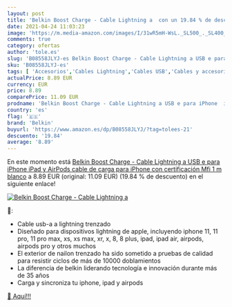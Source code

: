```yaml
---
layout: post
title: 'Belkin Boost Charge - Cable Lightning a  con un 19.84 % de descuento'
date: 2021-04-24 11:03:23
image: 'https://m.media-amazon.com/images/I/31wR5mH-WsL._SL500_._SL400_.jpg'
comments: true
category: ofertas
author: 'tole.es'
slug: 'B08558JLYJ-es Belkin Boost Charge - Cable Lightning a USB e para iPhone...'
sku: 'B08558JLYJ-es'
tags: [ 'Accesorios','Cables Lightning','Cables USB','Cables y accesorios','Cables y conectores','Informática','belkin','ipad','iphone', ]
actualPrice: 8.89 EUR
currency: EUR
price: 8.89
comparePrice: 11.09 EUR
prodname: 'Belkin Boost Charge - Cable Lightning a USB e para iPhone  iPad y AirPods  cable de carga para iPhone con certificación Mfi  1 m  blanco'
country: 'es'
flag: '🇪🇸'
brand: 'Belkin'
buyurl: 'https://www.amazon.es/dp/B08558JLYJ/?tag=tolees-21'
descuento: '19.84'
average: '8.89'
---
```


En este momento está [Belkin Boost Charge - Cable Lightning a USB e para iPhone  iPad y AirPods  cable de carga para iPhone con certificación Mfi  1 m  blanco](https://www.amazon.es/dp/B08558JLYJ/?tag=tolees-21) a 8.89 EUR (original: 11.09 EUR) (19.84 %  de descuento) en el siguiente enlace!

[![Belkin Boost Charge - Cable Lightning a ](https://m.media-amazon.com/images/I/31wR5mH-WsL._SL500_._SL400_.jpg)](https://www.amazon.es/dp/B08558JLYJ/?tag=tolees-21)

🔎:

- Cable usb-a a lightning trenzado
- Diseñado para dispositivos lightning de apple, incluyendo iphone 11, 11 pro, 11 pro max, xs, xs max, xr, x, 8, 8 plus, ipad, ipad air, airpods, airpods pro y otros muchos
- El exterior de nailon trenzado ha sido sometido a pruebas de calidad para resistir ciclos de más de 10000 doblamientos
- La diferencia de belkin liderando tecnología e innovación durante más de 35 años
- Carga y sincroniza tu iphone, ipad y airpods

[🛒 Aquí!!!](https://www.amazon.es/dp/B08558JLYJ/?tag=tolees-21)
